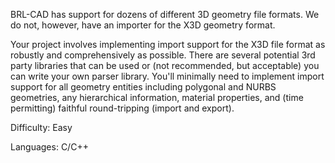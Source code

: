 BRL-CAD has support for dozens of different 3D geometry file formats. We
do not, however, have an importer for the X3D geometry format.

Your project involves implementing import support for the X3D file
format as robustly and comprehensively as possible. There are several
potential 3rd party libraries that can be used or (not recommended, but
acceptable) you can write your own parser library. You'll minimally need
to implement import support for all geometry entities including
polygonal and NURBS geometries, any hierarchical information, material
properties, and (time permitting) faithful round-tripping (import and
export).

Difficulty: Easy

Languages: C/C++